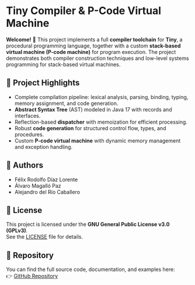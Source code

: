 # Tiny Compiler & P-Code Virtual Machine

**Welcome!** 👋 This project implements a full **compiler toolchain** for **Tiny**, a procedural programming language, together with a custom **stack-based virtual machine (P-code machine)** for program execution. The project demonstrates both compiler construction techniques and low-level systems programming for stack-based virtual machines.

## 🚀 Project Highlights
- Complete compilation pipeline: lexical analysis, parsing, binding, typing, memory assignment, and code generation.  
- **Abstract Syntax Tree** (AST) modeled in Java 17 with records and interfaces.  
- Reflection-based **dispatcher** with memoization for efficient processing.  
- Robust **code generation** for structured control flow, types, and procedures.  
- Custom **P-code virtual machine** with dynamic memory management and exception handling.

## 👥 Authors
- Félix Rodolfo Díaz Lorente
- Álvaro Magalló Paz
- Alejandro del Río Caballero

## 📝 License
This project is licensed under the **GNU General Public License v3.0 (GPLv3)**.  
See the [LICENSE](LICENSE) file for details.

## 📂 Repository
You can find the full source code, documentation, and examples here:  
👉 [GitHub Repository](https://github.com/amagallo/tiny-compiler)
